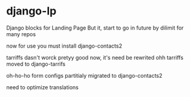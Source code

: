 django-lp
=========

Django blocks for Landing Page
But it, start to go in future by dilimit for many repos

now for use you must install django-contacts2


tarriffs dasn't worck pretyy good now, it's need be rewrited
ohh tarriffs  moved to django-tarrifs

oh-ho-ho form configs partitialy migrated to django-contacts2


need to optimize translations
